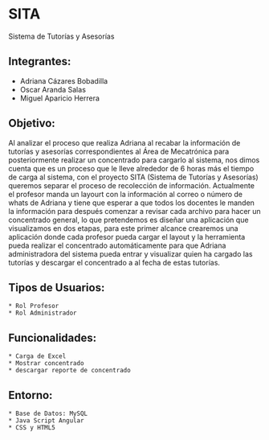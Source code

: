 # SITA
Sistema de Tutorías y Asesorías


## Integrantes:
- Adriana Cázares Bobadilla
- Oscar Aranda Salas
- Miguel Aparicio Herrera

 
## Objetivo:
	
Al analizar el proceso que realiza Adriana al recabar la información de tutorías y asesorías correspondientes al Área de Mecatrónica para posteriormente realizar un concentrado para cargarlo al sistema, nos dimos cuenta que es un proceso que le lleve alrededor de 6 horas más el tiempo de carga al sistema, con el proyecto SITA (Sistema de Tutorías y Asesorías) queremos separar el proceso de recolección de información. 
Actualmente el profesor manda un layourt con la información al correo o número de whats de Adriana y tiene que esperar a que todos los docentes le manden la información para después comenzar a revisar cada archivo para hacer un concentrado general, lo que pretendemos es diseñar una aplicación que visualizamos en dos etapas, para este primer alcance crearemos una aplicación donde cada profesor pueda cargar el layout y la herramienta pueda realizar el concentrado automáticamente para que Adriana administradora del sistema pueda entrar y visualizar quien ha cargado las tutorías y descargar el concentrado a al fecha de estas tutorías.

## Tipos de Usuarios:
	* Rol Profesor
	* Rol Administrador

## Funcionalidades:
	* Carga de Excel
	* Mostrar concentrado
	* descargar reporte de concentrado
## Entorno:
	* Base de Datos: MySQL
	* Java Script Angular
	* CSS y HTML5

